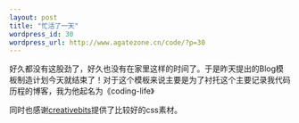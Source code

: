 ```yaml
--- 
layout: post
title: "忙活了一天"
wordpress_id: 30
wordpress_url: http://www.agatezone.cn/code/?p=30
---
```

好久都没有这股劲了，好久也没有在家里这样的时间了。于是昨天提出的Blog模板制造计划今天就结束了！对于这个模板来说主要是为了衬托这个主要记录我代码历程的博客，我为他起名为《coding-life》

同时也感谢<a href="http://" title="http://www.creativebits.it/" target="_blank">creativebits</a>提供了比较好的css素材。

